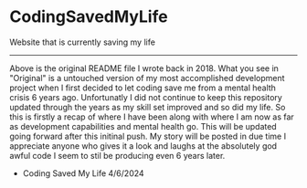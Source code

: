 # CodingSavedMyLife
Website that is currently saving my life 


-------------------------------------------

Above is the original README file I wrote back in 2018. What you see in "Original" is a untouched version of my most accomplished development project when I first decided to let coding save me from a mental health crisis 6 years ago. Unfortunatly I did not continue to keep this repository updated through the years as my skill set improved and so did my life. So this is firstly a recap of where I have been along with where I am now as far as development capabilities and mental health go. This will be updated going forward after this initinal push. My story will be posted in due time I appreciate anyone who gives it a look and laughs at the absolutely god awful code I seem to stil be producing even 6 years later. 

- Coding Saved My Life 4/6/2024